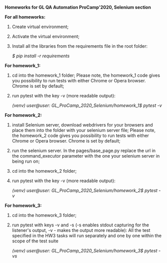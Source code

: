 **Homeworks for GL QA Automation ProCamp'2020,
Selenium section**

**For all homeworks:**
1. Create virtual environment;
2. Activate the virtual environment;
3. Install all the libraries from the requirements file in the root folder:

    _$ pip install -r requirements_

**For homework_1:**
1. cd into the homework_1 folder;
Please note, the homework_1 code gives you possibility to run tests with either Chrome or Opera browser. Chrome is set by default;
2. run pytest with the key -v (more readable output):

    _(venv) user@user: GL_ProCamp_2020_Selenium/homework_1$ pytest -v_

**For homework_2:**
1. install Selenium server, download webdrivers for your browsers and place them into the folder with your selenium server file;
Please note, the homework_2 code gives you possibility to run tests with either Chrome or Opera browser. Chrome is set by default;
2. run the selenium server. In the pages/base_page.py replace the url in the command_executor parameter with the one
your selenium server in being run on; 
3. cd into the homework_2 folder;
4. run pytest with the key -v (more readable output):

    _(venv) user@user: GL_ProCamp_2020_Selenium/homework_2$ pytest -v_

**For homework_3:**
1. cd into the homework_3 folder;
2. run pytest with keys -v and -s (-s enables stdout capturing for the listener's output, -v - makes the output more readable):
All the test specified in the HW3 tasks will run separately and one by one within the scope of the test suite 

    _(venv) user@user: GL_ProCamp_2020_Selenium/homework_3$ pytest -vs_
